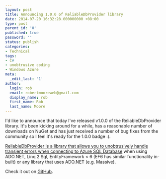 ```yaml
---
layout: post
title: Announcing 1.0.0 of ReliableDbProvider library
date: 2014-07-20 16:32:28.000000000 +08:00
type: post
parent_id: '0'
published: true
password: ''
status: publish
categories:
- Technical
tags:
- C#
- unobtrusive coding
- Windows Azure
meta:
  _edit_last: '1'
author:
  login: rob
  email: robertmooreweb@gmail.com
  display_name: rob
  first_name: Rob
  last_name: Moore
---
```



I'd like to announce that today I've released v1.0.0 of the ReliableDbProvider library. It's been kicking around for a while, has a reasonable number of downloads on NuGet and has just received a number of bug fixes from the community so I feel it's ready for the 1.0.0 badge :).



[ReliableDbProvider is a library that allows you to unobtrusively handle transient errors when connecting to Azure SQL Database](http://robdmoore.id.au/blog/2013/06/18/unobtrusive-transient-fault-handling-in-azure-sql-database-with-entity-framework-linq-to-sql-nhibernate-and-ado-net/ "Unobtrusive transient fault handling in Azure SQL Database with Entity Framework, Linq To Sql, NHibernate and ADO.NET") when using ADO.NET, Linq 2 Sql, EntityFramework < 6 (EF6 has similar functionality in-built) or any library that uses ADO.NET (e.g. Massive).



Check it out on [GitHub](https://github.com/MRCollective/ReliableDbProvider).

